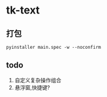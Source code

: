 # tk-text

## 打包

```shell
pyinstaller main.spec -w --noconfirm
```

## todo

1. 自定义复杂操作组合
2. 悬浮窗,快捷键?
